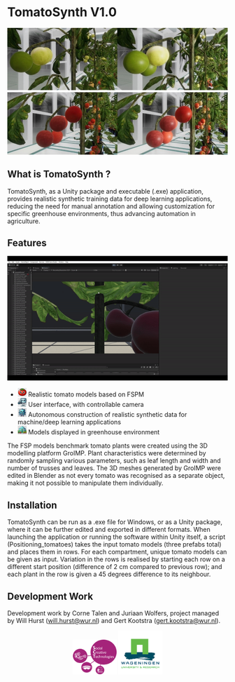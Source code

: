 # TomatoSynth V1.0
![TomatoSynth Visual Example](https://github.com/SCT-lab/TomatoSynth/blob/main/Images/greenhouse3.jpg)


## What is TomatoSynth ?
TomatoSynth, as a Unity package and executable (.exe) application, provides realistic synthetic training data for deep learning applications, reducing the need for manual annotation and allowing customization for specific greenhouse environments, thus advancing automation in agriculture.

## Features
<p align="center">
 <img src="https://github.com/SCT-lab/TomatoSynth/blob/main/Images/TS.gif">
</p>

* <img src="https://github.com/SCT-lab/TomatoSynth/blob/main/Images/TC.png" width="20"> Realistic tomato models based on FSPM 
* <img src="https://github.com/SCT-lab/TomatoSynth/blob/main/Images/VC.png" width="20"> User interface, with controllable camera 
* <img src="https://github.com/SCT-lab/TomatoSynth/blob/main/Images/ML.png" width="20"> Autonomous construction of realistic synthetic data for machine/deep learning applications
* <img src="https://github.com/SCT-lab/TomatoSynth/blob/main/Images/GC.png" width="20"> Models displayed in greenhouse environment

The FSP models benchmark tomato plants were created using the 3D modelling platform GroIMP. Plant characteristics were determined by randomly sampling various parameters, such as leaf length and width and number of trusses and leaves. The 3D meshes generated by GroIMP were edited in Blender as not every tomato was recognised as a separate object, making it not possible to manipulate them individually. 

## Installation
TomatoSynth can be run as a .exe file for Windows, or as a Unity package, where it can be further edited and exported in different formats. When launching the application or running the software within Unity itself, a script (Positioning_tomatoes) takes the input tomato models (three prefabs total) and places them in rows. For each compartment, unique tomato models can be given as input. Variation in the rows is realised by starting each row on a different start position (difference of 2 cm compared to previous row); and each plant in the row is given a 45 degrees difference to its neighbour. 


## Development Work
Development work by Corne Talen and Juriaan Wolfers, project managed by Will Hurst (will.hurst@wur.nl) and Gert Kootstra (gert.kootstra@wur.nl).

<p align="center">
  <a href="https://www.linkedin.com/company/sct-lab"><img src="https://github.com/SCT-lab/DigiFungi/blob/main/images/SCT-WUR.png" alt="SCT Lab" width="100"></a>
  <a href="https://www.wur.nl/en.htm"><img src="https://github.com/SCT-lab/DigiFungi/blob/main/images/Wur-logo.png" alt="WUR" width="100"></a>
</p>

